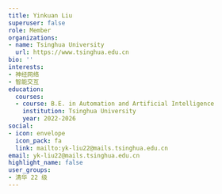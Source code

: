 ```yaml
---
title: Yinkuan Liu
superuser: false
role: Member
organizations:
- name: Tsinghua University
  url: https://www.tsinghua.edu.cn
bio: ''
interests:
- 神经网络
- 智能交互
education:
  courses:
  - course: B.E. in Automation and Artificial Intelligence
    institution: Tsinghua University
    year: 2022-2026
social:
- icon: envelope
  icon_pack: fa
  link: mailto:yk-liu22@mails.tsinghua.edu.cn
email: yk-liu22@mails.tsinghua.edu.cn
highlight_name: false
user_groups:
- 清华 22 级
---
```

